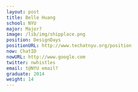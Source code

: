```yaml
---
layout: post
title: Belle Huang
school: NYU
major: Major?
image: /lib/img/shipplace.png
position: DesignDays
positionURL: http://www.techatnyu.org/position
now: ChatID
nowURL: http://www.google.com
twitter: nwhistles
email: t@NYU email?
graduate: 2014
weight: 14
---
```

